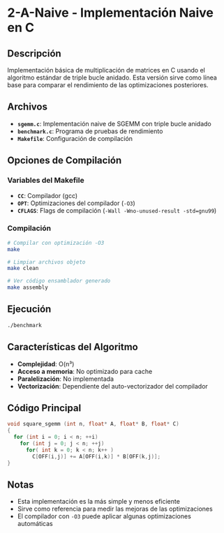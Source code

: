 # 2-A-Naive - Implementación Naive en C

## Descripción

Implementación básica de multiplicación de matrices en C usando el algoritmo estándar de triple bucle anidado. Esta versión sirve como línea base para comparar el rendimiento de las optimizaciones posteriores.

## Archivos

- **`sgemm.c`**: Implementación naive de SGEMM con triple bucle anidado
- **`benchmark.c`**: Programa de pruebas de rendimiento
- **`Makefile`**: Configuración de compilación

## Opciones de Compilación

### Variables del Makefile
- **`CC`**: Compilador (gcc)
- **`OPT`**: Optimizaciones del compilador (`-O3`)
- **`CFLAGS`**: Flags de compilación (`-Wall -Wno-unused-result -std=gnu99`)

### Compilación
```bash
# Compilar con optimización -O3
make

# Limpiar archivos objeto
make clean

# Ver código ensamblador generado
make assembly
```

## Ejecución

```bash
./benchmark
```

## Características del Algoritmo

- **Complejidad**: O(n³)
- **Acceso a memoria**: No optimizado para cache
- **Paralelización**: No implementada
- **Vectorización**: Dependiente del auto-vectorizador del compilador

## Código Principal

```c
void square_sgemm (int n, float* A, float* B, float* C)
{
  for (int i = 0; i < n; ++i)
    for (int j = 0; j < n; ++j) 
      for( int k = 0; k < n; k++ )
        C[OFF(i,j)] += A[OFF(i,k)] * B[OFF(k,j)];
}
```

## Notas

- Esta implementación es la más simple y menos eficiente
- Sirve como referencia para medir las mejoras de las optimizaciones
- El compilador con `-O3` puede aplicar algunas optimizaciones automáticas
